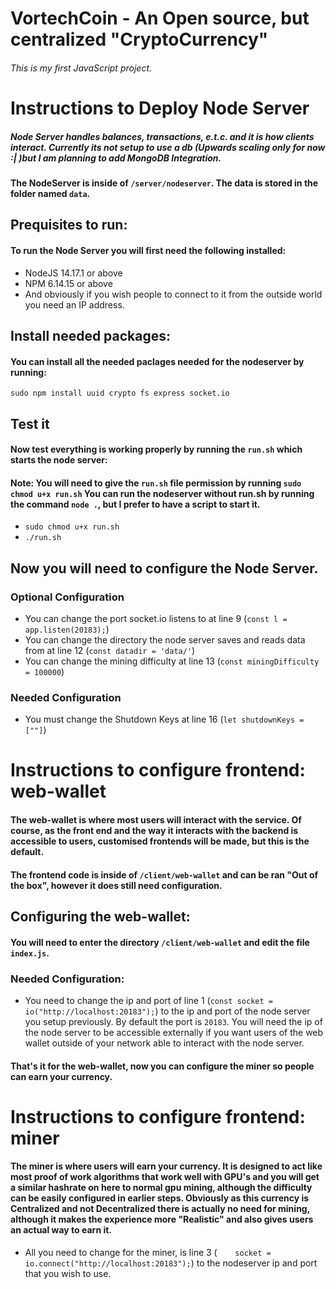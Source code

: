 # VortechCoin - An Open source, but centralized "CryptoCurrency"

###### This is my first JavaScript project.

# Instructions to Deploy Node Server
##### Node Server handles balances, transactions, e.t.c. and it is how clients interact. Currently its not setup to use a db (Upwards scaling only for now :| )but I am planning to add MongoDB Integration.


#### The NodeServer is inside of ```/server/nodeserver```. The data is stored in the folder named ```data```.

## Prequisites to run:
#### To run the Node Server you will first need the following installed:
* NodeJS 14.17.1 or above
* NPM 6.14.15 or above
* And obviously if you wish people to connect to it from the outside world you need an IP address.
## Install needed packages:
#### You can install all the needed paclages needed for the nodeserver by running:
```sudo npm install uuid crypto fs express socket.io```
## Test it
#### Now test everything is working properly by running the ```run.sh``` which starts the node server:
#### Note: You will need to give the ```run.sh``` file permission by running ```sudo chmod u+x run.sh``` You can run the nodeserver without run.sh by running the command ```node .```, but I prefer to have a script to start it.
* ```sudo chmod u+x run.sh```
* ```./run.sh```
## Now you will need to configure the Node Server.

### Optional Configuration
* You can change the port socket.io listens to at line 9 (```const l = app.listen(20183);```)
* You can change the directory the node server saves and reads data from at line 12 (```const datadir = 'data/'```)
* You can change the mining difficulty at line 13 (```const miningDifficulty = 100000```)
### Needed Configuration
* You must change the Shutdown Keys at line 16 (```let shutdownKeys = [""]```)

# Instructions to configure frontend: web-wallet

#### The web-wallet is where most users will interact with the service. Of course, as the front end and the way it interacts with the backend is accessible to users, customised frontends will be made, but this is the default.
#### The frontend code is inside of ```/client/web-wallet``` and can be ran "Out of the box", however it does still need configuration.

## Configuring the web-wallet:
#### You will need to enter the directory ```/client/web-wallet``` and edit the file ```index.js```.

### Needed Configuration:
  * You need to change the ip and port of line 1 (```const socket = io("http://localhost:20183");```) to the ip and port of the node server you setup previously. By default the port is ```20183```. You will need the ip of the node server to be accessible externally if you want users of the web wallet outside of your network able to interact with the node server.
#### That's it for the web-wallet, now you can configure the miner so people can earn your currency.

# Instructions to configure frontend: miner

#### The miner is where users will earn your currency. It is designed to act like most proof of work algorithms that work well with GPU's and you will get a similar hashrate on here to normal gpu mining, although the difficulty can be easily configured in earlier steps. Obviously as this currency is **Centralized** and not **Decentralized** there is actually no need for mining, although it makes the experience more "Realistic" and also gives users an actual way to earn it.

* All you need to change for the miner, is line 3 (```    socket = io.connect("http://localhost:20183");```) to the nodeserver ip and port that you wish to use.